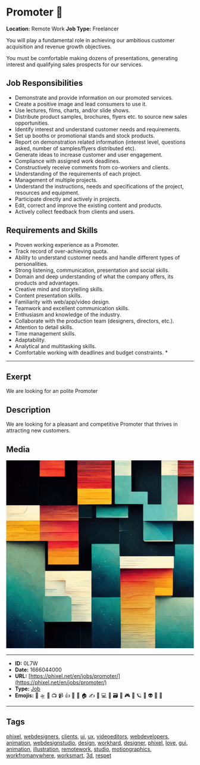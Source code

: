 # Promoter 💪
**Location:** Remote Work
**Job Type:** Freelancer

You will play a fundamental role in achieving our ambitious customer acquisition and revenue growth objectives.

You must be comfortable making dozens of presentations, generating interest and qualifying sales prospects for our services.
## Job Responsibilities
- Demonstrate and provide information on our promoted services.
- Create a positive image and lead consumers to use it.
- Use lectures, films, charts, and/or slide shows.
- Distribute product samples, brochures, flyers etc. to source new sales opportunities.
- Identify interest and understand customer needs and requirements.
- Set up booths or promotional stands and stock products.
- Report on demonstration related information (interest level, questions asked, number of samples/flyers distributed etc).
- Generate ideas to increase customer and user engagement.
- Compliance with assigned work deadlines.
- Constructively receive comments from co-workers and clients.
- Understanding of the requirements of each project.
- Management of multiple projects.
- Understand the instructions, needs and specifications of the project, resources and equipment.
- Participate directly and actively in projects.
- Edit, correct and improve the existing content and products.
- Actively collect feedback from clients and users.

## Requirements and Skills

- Proven working experience as a Promoter.
- Track record of over-achieving quota.
- Ability to understand customer needs and handle different types of personalities.
- Strong listening, communication, presentation and social skills.
- Domain and deep understanding of what the company offers, its products and advantages.
- Creative mind and storytelling skills.
- Content presentation skills.
- Familiarity with web/app/video design.
- Teamwork and excellent communication skills.
- Enthusiasm and knowledge of the industry.
- Collaborate with the production team (designers, directors, etc.).
- Attention to detail skills.
- Time management skills.
- Adaptability.
- Analytical and multitasking skills.
- Comfortable working with deadlines and budget constraints. *


------------
## Exerpt
We are looking for an polite Promoter
## Description
We are looking for a pleasant and competitive Promoter that thrives in attracting new customers.
## Media
<img src="media/job-promoter.jpg">

------------
- **ID:** 0L7W
- **Date:** 1666044000
- **URL:** [https://phixel.net/en/jobs/promoter/](https://phixel.net/en/jobs/promoter/)
- **Type:** [Job](#job)
- **Emojis:** 🎨 🛸 📼 📺 📹 👍 🔗 📝 🏠 ✍️ 👨 💻 👑 🗃 👾 🎮 📲 🪐 🌟 👽 🚀 🌌

------------
## Tags
[phixel](#phixel), [webdesigners](#webdesigners), [clients](#clients), [ui](#ui), [ux](#ux), [videoeditors](#videoeditors), [webdevelopers](#webdevelopers), [animation](#animation), [webdesignstudio](#webdesignstudio), [design](#design), [workhard](#workhard), [designer](#designer), [phixel](#phixel), [love](#love), [gui](#gui), [animation](#animation), [illustration](#illustration), [remotework](#remotework), [studio](#studio), [motiongraphics](#motiongraphics), [workfromanywhere](#workfromanywhere), [worksmart](#worksmart), [3d](#3d), [respet](#respet)
